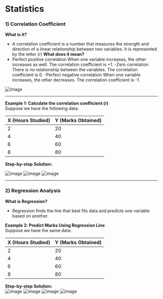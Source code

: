 # Statistics

### **1) Correlation Coefficient**  
**What is it?**  
- A correlation coefficient is a number that measures the strength and direction of a linear relationship between two variables. It is represented by the letter \(r\)
**What does it mean?**
- Perfect positive correlation
When one variable increases, the other increases as well. The correlation coefficient is +1.
-Zero correlation
There is no relationship between the variables. The correlation coefficient is 0.
-Perfect negative correlation
When one variable increases, the other decreases. The correlation coefficient is -1.

![image](https://github.com/user-attachments/assets/68d6be8e-4e34-425a-96c7-b5ecc3d29f93)

---

**Example 1: Calculate the correlation coefficient \(r\)**  
Suppose we have the following data:  

| X (Hours Studied) | Y (Marks Obtained) |
|--------------------|--------------------|
| 2                  | 20                |
| 4                  | 40                |
| 6                  | 60                |
| 8                  | 80                |

**Step-by-step Solution:**  

![image](https://github.com/user-attachments/assets/afa556cc-87eb-49ae-8840-16e59d522cb1)
![image](https://github.com/user-attachments/assets/1c6e0893-0f92-41c1-a8f2-fb56abe137e9)
![image](https://github.com/user-attachments/assets/7233c617-8e86-4305-93ad-4b29c529f0c6)

---

### **2) Regression Analysis**  

**What is Regression?**  
- Regression finds the line that best fits data and predicts one variable based on another.  

**Example 2: Predict Marks Using Regression Line**  
Suppose we have the same data:  

| X (Hours Studied) | Y (Marks Obtained) |
|--------------------|--------------------|
| 2                  | 20                |
| 4                  | 40                |
| 6                  | 60                |
| 8                  | 80                |

**Step-by-step Solution:**  
![image](https://github.com/user-attachments/assets/31cc2c48-34c6-4223-9438-8a36f1848a18)
![image](https://github.com/user-attachments/assets/d9b4a5cd-39d7-4113-8a6e-57dbf027d7f3)
![image](https://github.com/user-attachments/assets/e00e5ec3-f5fd-4a93-9e80-4b385b4333bf)
![image](https://github.com/user-attachments/assets/b8b8c12d-6132-4ea7-8db2-e2292b79f6cf)




